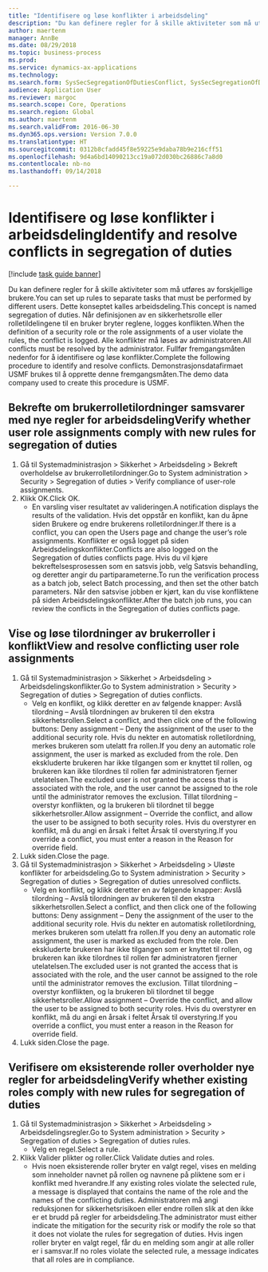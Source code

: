```yaml
--- 
title: "Identifisere og løse konflikter i arbeidsdeling"
description: "Du kan definere regler for å skille aktiviteter som må utføres av forskjellige brukere."
author: maertenm
manager: AnnBe
ms.date: 08/29/2018
ms.topic: business-process
ms.prod: 
ms.service: dynamics-ax-applications
ms.technology: 
ms.search.form: SysSecSegregationOfDutiesConflict, SysSecSegregationOfDutiesRule
audience: Application User
ms.reviewer: margoc
ms.search.scope: Core, Operations
ms.search.region: Global
ms.author: maertenm
ms.search.validFrom: 2016-06-30
ms.dyn365.ops.version: Version 7.0.0
ms.translationtype: HT
ms.sourcegitcommit: 0312b8cfadd45f8e59225e9daba78b9e216cff51
ms.openlocfilehash: 9d4a6bd14090213cc19a072d030bc26886c7a8d0
ms.contentlocale: nb-no
ms.lasthandoff: 09/14/2018

---
```

# <a name="identify-and-resolve-conflicts-in-segregation-of-duties"></a><span data-ttu-id="1fc14-103">Identifisere og løse konflikter i arbeidsdeling</span><span class="sxs-lookup"><span data-stu-id="1fc14-103">Identify and resolve conflicts in segregation of duties</span></span>

[!include [task guide banner](../../includes/task-guide-banner.md)]

<span data-ttu-id="1fc14-104">Du kan definere regler for å skille aktiviteter som må utføres av forskjellige brukere.</span><span class="sxs-lookup"><span data-stu-id="1fc14-104">You can set up rules to separate tasks that must be performed by different users.</span></span> <span data-ttu-id="1fc14-105">Dette konseptet kalles arbeidsdeling.</span><span class="sxs-lookup"><span data-stu-id="1fc14-105">This concept is named segregation of duties.</span></span> <span data-ttu-id="1fc14-106">Når definisjonen av en sikkerhetsrolle eller rolletildelingene til en bruker bryter reglene, logges konflikten.</span><span class="sxs-lookup"><span data-stu-id="1fc14-106">When the definition of a security role or the role assignments of a user violate the rules, the conflict is logged.</span></span> <span data-ttu-id="1fc14-107">Alle konflikter må løses av administratoren.</span><span class="sxs-lookup"><span data-stu-id="1fc14-107">All conflicts must be resolved by the administrator.</span></span> <span data-ttu-id="1fc14-108">Fullfør fremgangsmåten nedenfor for å identifisere og løse konflikter.</span><span class="sxs-lookup"><span data-stu-id="1fc14-108">Complete the following procedure to identify and resolve conflicts.</span></span> <span data-ttu-id="1fc14-109">Demonstrasjonsdatafirmaet USMF brukes til å opprette denne fremgangsmåten.</span><span class="sxs-lookup"><span data-stu-id="1fc14-109">The demo data company used to create this procedure is USMF.</span></span>


## <a name="verify-whether-user-role-assignments-comply-with-new-rules-for-segregation-of-duties"></a><span data-ttu-id="1fc14-110">Bekrefte om brukerrolletilordninger samsvarer med nye regler for arbeidsdeling</span><span class="sxs-lookup"><span data-stu-id="1fc14-110">Verify whether user role assignments comply with new rules for segregation of duties</span></span>
1. <span data-ttu-id="1fc14-111">Gå til Systemadministrasjon > Sikkerhet > Arbeidsdeling > Bekreft overholdelse av brukerrolletilordninger.</span><span class="sxs-lookup"><span data-stu-id="1fc14-111">Go to System administration > Security > Segregation of duties > Verify compliance of user-role assignments.</span></span>
2. <span data-ttu-id="1fc14-112">Klikk OK.</span><span class="sxs-lookup"><span data-stu-id="1fc14-112">Click OK.</span></span>
    * <span data-ttu-id="1fc14-113">En varsling viser resultatet av valideringen.</span><span class="sxs-lookup"><span data-stu-id="1fc14-113">A notification displays the results of the validation.</span></span>     <span data-ttu-id="1fc14-114">Hvis det oppstår en konflikt, kan du åpne siden Brukere og endre brukerens rolletilordninger.</span><span class="sxs-lookup"><span data-stu-id="1fc14-114">If there is a conflict, you can open the Users page and change the user’s role assignments.</span></span> <span data-ttu-id="1fc14-115">Konflikter er også logget på siden Arbeidsdelingskonflikter.</span><span class="sxs-lookup"><span data-stu-id="1fc14-115">Conflicts are also logged on the Segregation of duties conflicts page.</span></span>     <span data-ttu-id="1fc14-116">Hvis du vil kjøre bekreftelsesprosessen som en satsvis jobb, velg Satsvis behandling, og deretter angir du partiparameterne.</span><span class="sxs-lookup"><span data-stu-id="1fc14-116">To run the verification process as a batch job, select Batch processing, and then set the other batch parameters.</span></span> <span data-ttu-id="1fc14-117">Når den satsvise jobben er kjørt, kan du vise konfliktene på siden Arbeidsdelingskonflikter.</span><span class="sxs-lookup"><span data-stu-id="1fc14-117">After the batch job runs, you can review the conflicts in the Segregation of duties conflicts page.</span></span>  

## <a name="view-and-resolve-conflicting-user-role-assignments"></a><span data-ttu-id="1fc14-118">Vise og løse tilordninger av brukerroller i konflikt</span><span class="sxs-lookup"><span data-stu-id="1fc14-118">View and resolve conflicting user role assignments</span></span>
1. <span data-ttu-id="1fc14-119">Gå til Systemadministrasjon > Sikkerhet > Arbeidsdeling > Arbeidsdelingskonflikter.</span><span class="sxs-lookup"><span data-stu-id="1fc14-119">Go to System administration > Security > Segregation of duties > Segregation of duties conflicts.</span></span>
    * <span data-ttu-id="1fc14-120">Velg en konflikt, og klikk deretter en av følgende knapper: Avslå tilordning – Avslå tilordningen av brukeren til den ekstra sikkerhetsrollen.</span><span class="sxs-lookup"><span data-stu-id="1fc14-120">Select a conflict, and then click one of the following buttons:     Deny assignment – Deny the assignment of the user to the additional security role.</span></span> <span data-ttu-id="1fc14-121">Hvis du nekter en automatisk rolletilordning, merkes brukeren som utelatt fra rollen.</span><span class="sxs-lookup"><span data-stu-id="1fc14-121">If you deny an automatic role assignment, the user is marked as excluded from the role.</span></span> <span data-ttu-id="1fc14-122">Den ekskluderte brukeren har ikke tilgangen som er knyttet til rollen, og brukeren kan ikke tilordnes til rollen før administratoren fjerner utelatelsen.</span><span class="sxs-lookup"><span data-stu-id="1fc14-122">The excluded user is not granted the access that is associated with the role, and the user cannot be assigned to the role until the administrator removes the exclusion.</span></span>     <span data-ttu-id="1fc14-123">Tillat tilordning – overstyr konflikten, og la brukeren bli tilordnet til begge sikkerhetsroller.</span><span class="sxs-lookup"><span data-stu-id="1fc14-123">Allow assignment – Override the conflict, and allow the user to be assigned to both security roles.</span></span> <span data-ttu-id="1fc14-124">Hvis du overstyrer en konflikt, må du angi en årsak i feltet Årsak til overstyring.</span><span class="sxs-lookup"><span data-stu-id="1fc14-124">If you override a conflict, you must enter a reason in the Reason for override field.</span></span>  
2. <span data-ttu-id="1fc14-125">Lukk siden.</span><span class="sxs-lookup"><span data-stu-id="1fc14-125">Close the page.</span></span>
3. <span data-ttu-id="1fc14-126">Gå til Systemadministrasjon > Sikkerhet > Arbeidsdeling > Uløste konflikter for arbeidsdeling.</span><span class="sxs-lookup"><span data-stu-id="1fc14-126">Go to System administration > Security > Segregation of duties > Segregation of duties unresolved conflicts.</span></span>
    * <span data-ttu-id="1fc14-127">Velg en konflikt, og klikk deretter en av følgende knapper: Avslå tilordning – Avslå tilordningen av brukeren til den ekstra sikkerhetsrollen.</span><span class="sxs-lookup"><span data-stu-id="1fc14-127">Select a conflict, and then click one of the following buttons:     Deny assignment – Deny the assignment of the user to the additional security role.</span></span> <span data-ttu-id="1fc14-128">Hvis du nekter en automatisk rolletilordning, merkes brukeren som utelatt fra rollen.</span><span class="sxs-lookup"><span data-stu-id="1fc14-128">If you deny an automatic role assignment, the user is marked as excluded from the role.</span></span> <span data-ttu-id="1fc14-129">Den ekskluderte brukeren har ikke tilgangen som er knyttet til rollen, og brukeren kan ikke tilordnes til rollen før administratoren fjerner utelatelsen.</span><span class="sxs-lookup"><span data-stu-id="1fc14-129">The excluded user is not granted the access that is associated with the role, and the user cannot be assigned to the role until the administrator removes the exclusion.</span></span>     <span data-ttu-id="1fc14-130">Tillat tilordning – overstyr konflikten, og la brukeren bli tilordnet til begge sikkerhetsroller.</span><span class="sxs-lookup"><span data-stu-id="1fc14-130">Allow assignment – Override the conflict, and allow the user to be assigned to both security roles.</span></span> <span data-ttu-id="1fc14-131">Hvis du overstyrer en konflikt, må du angi en årsak i feltet Årsak til overstyring.</span><span class="sxs-lookup"><span data-stu-id="1fc14-131">If you override a conflict, you must enter a reason in the Reason for override field.</span></span>    
4. <span data-ttu-id="1fc14-132">Lukk siden.</span><span class="sxs-lookup"><span data-stu-id="1fc14-132">Close the page.</span></span>

## <a name="verify-whether-existing-roles-comply-with-new-rules-for-segregation-of-duties"></a><span data-ttu-id="1fc14-133">Verifisere om eksisterende roller overholder nye regler for arbeidsdeling</span><span class="sxs-lookup"><span data-stu-id="1fc14-133">Verify whether existing roles comply with new rules for segregation of duties</span></span>
1. <span data-ttu-id="1fc14-134">Gå til Systemadministrasjon > Sikkerhet > Arbeidsdeling > Arbeidsdelingsregler.</span><span class="sxs-lookup"><span data-stu-id="1fc14-134">Go to System administration > Security > Segregation of duties > Segregation of duties rules.</span></span>
    * <span data-ttu-id="1fc14-135">Velg en regel.</span><span class="sxs-lookup"><span data-stu-id="1fc14-135">Select a rule.</span></span>  
2. <span data-ttu-id="1fc14-136">Klikk Valider plikter og roller.</span><span class="sxs-lookup"><span data-stu-id="1fc14-136">Click Validate duties and roles.</span></span>
    * <span data-ttu-id="1fc14-137">Hvis noen eksisterende roller bryter en valgt regel, vises en melding som inneholder navnet på rollen og navnene på pliktene som er i konflikt med hverandre.</span><span class="sxs-lookup"><span data-stu-id="1fc14-137">If any existing roles violate the selected rule, a message is displayed that contains the name of the role and the names of the conflicting duties.</span></span> <span data-ttu-id="1fc14-138">Administratoren må angi reduksjonen for sikkerhetsrisikoen eller endre rollen slik at den ikke er et brudd på regler for arbeidsdeling.</span><span class="sxs-lookup"><span data-stu-id="1fc14-138">The administrator must either indicate the mitigation for the security risk or modify the role so that it does not violate the rules for segregation of duties.</span></span>     <span data-ttu-id="1fc14-139">Hvis ingen roller bryter en valgt regel, får du en melding som angir at alle roller er i samsvar.</span><span class="sxs-lookup"><span data-stu-id="1fc14-139">If no roles violate the selected rule, a message indicates that all roles are in compliance.</span></span>  


